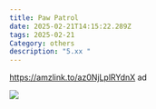 ```yaml
---
title: Paw Patrol
date: 2025-02-21T14:15:22.289Z
tags: 2025-02-21
Category: others
description: "5.xx "
---
```

https://amzlink.to/az0NjLplRYdnX  ad 

![](https://m.media-amazon.com/images/I/81Zuu1BQDcL._AC_SL1500_.jpg)

<!--EndFragment-->